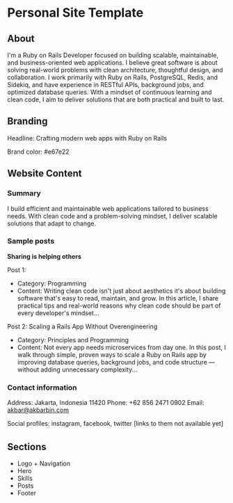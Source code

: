 # Personal Site Template

## About

I'm a Ruby on Rails Developer focused on building scalable, maintainable, and business-oriented web applications. I believe great software is about solving real-world problems with clean architecture, thoughtful design, and collaboration. I work primarily with Ruby on Rails, PostgreSQL, Redis, and Sidekiq, and have experience in RESTful APIs, background jobs, and optimized database queries. With a mindset of continuous learning and clean code, I aim to deliver solutions that are both practical and built to last.

## Branding

Headline: Crafting modern web apps with Ruby on Rails

Brand color: #e67e22

## Website Content

### Summary

I build efficient and maintainable web applications tailored to business needs.
With clean code and a problem-solving mindset, I deliver scalable solutions that adapt to change.

### Sample posts

**Sharing is helping others**

Post 1:

- Category: Programming
- Content: Writing clean code isn't just about aesthetics it's about building software that's easy to read, maintain, and grow. In this article, I share practical tips and real-world reasons why clean code should be part of every developer's mindset...

Post 2: Scaling a Rails App Without Overengineering

- Category: Principles and Programming
- Content: Not every app needs microservices from day one. In this post, I walk through simple, proven ways to scale a Ruby on Rails app by improving database queries, background jobs, and code structure — without adding unnecessary complexity...

### Contact information

Address: Jakarta, Indonesia 11420
Phone: +62 856 2471 0902
Email: akbar@akbarbin.com

Social profiles: instagram, facebook, twitter [links to them not available yet]

######

## Sections

- Logo + Navigation
- Hero
- Skills
- Posts
- Footer
